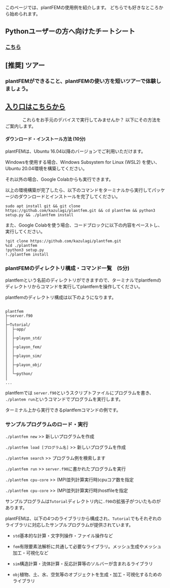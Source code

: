 このページでは、plantFEMの使用例を紹介します。
どちらでも好きなところから始められます。

## Pythonユーザーの方へ向けたチートシート
### [こちら](Tutorial_from_python.md)

## [推奨] ツアー

### plantFEMができること、plantFEMの使い方を短いツアーで体験しましょう。
## [入り口はこちらから](https://colab.research.google.com/drive/1VPzKZlAsqZHO-Yzda2cCXM4Te3Ysh9h0?usp=sharing)


　
　
　
これらをお手元のデバイスで実行してみませんか？
以下にその方法をご案内します。
　
　
#### ダウンロード・インストール方法 (10分)

plantFEMは、Ubuntu 16.04以降のバージョンでご利用いただけます。

Windowsを使用する場合、Windows Subsystem for Linux (WSL2) を使い、Ubuntu 20.04環境を構築してください。

それ以外の場合、Google Colabからも実行できます。

以上の環境構築が完了したら、以下のコマンドをターミナルから実行してパッケージのダウンロードとインストールを完了してください。


```
sudo apt install git && git clone https://github.com/kazulagi/plantfem.git && cd plantfem && python3 setup.py && ./plantfem install
```

また、Google Colabを使う場合、コードブロックに以下の内容をペーストし、実行してください。


```
!git clone https://github.com/kazulagi/plantfem.git 
%cd ./plantfem
!python3 setup.py
!./plantfem install
```

### plantFEMのディレクトリ構成・コマンド一覧　(5分)

plantfemという名前のディレクトリができますので、ターミナルでplantfemのディレクトリからコマンドを実行してplantfemを操作してください。


plantfemのディレクトリ構成は以下のようになります。

```

plantfem
├─server.f90
│
├─Tutorial/
│  ├─app/
│  │  
│  ├─playon_std/
│  │  
│  ├─playon_fem/
│  │  
│  ├─playon_sim/
│  │  
│  ├─playon_obj/
│  │
│  └─python/
│
...

```

plantfemでは ```server.f90```というスクリプトファイルにプログラムを書き、
```./plantem run```というコマンドでプログラムを実行します。


ターミナル上から実行できるplantfemコマンドの例です。

### サンプルプログラムのロード・実行

```./plantfem new``` >> 新しいプログラムを作成


```./plantfem load [プログラム名]``` >> 新しいプログラムを作成



```./plantfem search``` >> プログラム例を検索します



```./plantfem run``` >> ```server.f90```に書かれたプログラムを実行


```./plantfem cpu-core``` >> (MPI並列計算実行時)cpuコア数を指定


```./plantfem cpu-core``` >> (MPI並列計算実行時)hostfileを指定


サンプルプログラムは```Tutorial```ディレクトリ内に```.f90```の拡張子がついたものがあります。


plantFEMは、以下の4つのライブラリから構成され、```Tutorial```でもそれぞれのライブラリに対応したサンプルプログラムが提供されています。

- ```std```基本的な計算・文字列操作・ファイル操作など

- ```fem```有限要素法解析に共通して必要なライブラリ。メッシュ生成やメッシュ加工・可視化など

- ```sim```構造計算・流体計算・反応計算等のソルバーが含まれるライブラリ

- ```obj```植物、土、水、空気等のオブジェクトを生成・加工・可視化するためのライブラリ







